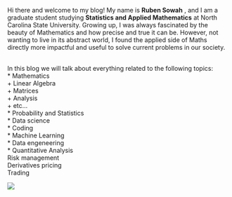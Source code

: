Hi there and welcome to my blog! My name is **Ruben Sowah** , and I am a graduate student studying **Statistics and Applied Mathematics** at North Carolina State University. Growing up, I was always fascinated by the beauty of Mathematics and how precise and true it can be. However, not wanting to live in its abstract world, I found the applied side of Maths directly more impactful and useful to solve current problems in our society.

<br>
In this blog we will talk about everything related to the following topics: <br>
  * Mathematics <br>
        + Linear Algebra <br>
    +   Matrices <br>
    +   Analysis <br>
    +   etc... <br>
  * Probability and Statistics <br>
  * Data science <br>
  * Coding <br>
  * Machine Learning <br>
  * Data engeneering <br>
  * Quantitative Analysis <br>
    Risk management <br>
    Derivatives pricing <br>
    Trading <br>
  
  ![](C:\Users\17043\Pictures.png)
